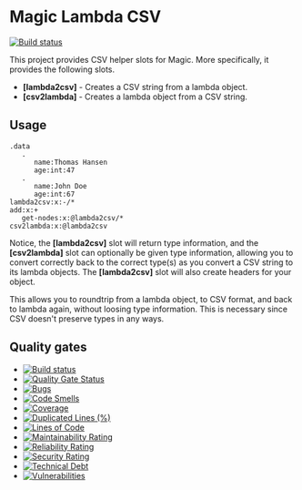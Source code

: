 
# Magic Lambda CSV

[![Build status](https://travis-ci.com/polterguy/magic.lambda.csv.svg?master)](https://travis-ci.com/polterguy/magic.lambda.csv)

This project provides CSV helper slots for Magic. More specifically, it provides the following slots.

* __[lambda2csv]__ - Creates a CSV string from a lambda object.
* __[csv2lambda]__ - Creates a lambda object from a CSV string.

## Usage

```
.data
   .
      name:Thomas Hansen
      age:int:47
   .
      name:John Doe
      age:int:67
lambda2csv:x:-/*
add:x:+
   get-nodes:x:@lambda2csv/*
csv2lambda:x:@lambda2csv
```

Notice, the **[lambda2csv]** slot will return type information, and the **[csv2lambda]** slot can optionally be
given type information, allowing you to convert correctly back to the correct type(s) as you convert a CSV
string to its lambda objects. The **[lambda2csv]** slot will also create headers for your object.

This allows you to roundtrip from a lambda object, to CSV format, and back to lambda again, without loosing
type information. This is necessary since CSV doesn't preserve types in any ways.

## Quality gates

- [![Build status](https://travis-ci.com/polterguy/magic.lambda.csv.svg?master)](https://travis-ci.com/polterguy/magic.lambda.csv)
- [![Quality Gate Status](https://sonarcloud.io/api/project_badges/measure?project=polterguy_magic.lambda.csv&metric=alert_status)](https://sonarcloud.io/dashboard?id=polterguy_magic.lambda.csv)
- [![Bugs](https://sonarcloud.io/api/project_badges/measure?project=polterguy_magic.lambda.csv&metric=bugs)](https://sonarcloud.io/dashboard?id=polterguy_magic.lambda.csv)
- [![Code Smells](https://sonarcloud.io/api/project_badges/measure?project=polterguy_magic.lambda.csv&metric=code_smells)](https://sonarcloud.io/dashboard?id=polterguy_magic.lambda.csv)
- [![Coverage](https://sonarcloud.io/api/project_badges/measure?project=polterguy_magic.lambda.csv&metric=coverage)](https://sonarcloud.io/dashboard?id=polterguy_magic.lambda.csv)
- [![Duplicated Lines (%)](https://sonarcloud.io/api/project_badges/measure?project=polterguy_magic.lambda.csv&metric=duplicated_lines_density)](https://sonarcloud.io/dashboard?id=polterguy_magic.lambda.csv)
- [![Lines of Code](https://sonarcloud.io/api/project_badges/measure?project=polterguy_magic.lambda.csv&metric=ncloc)](https://sonarcloud.io/dashboard?id=polterguy_magic.lambda.csv)
- [![Maintainability Rating](https://sonarcloud.io/api/project_badges/measure?project=polterguy_magic.lambda.csv&metric=sqale_rating)](https://sonarcloud.io/dashboard?id=polterguy_magic.lambda.csv)
- [![Reliability Rating](https://sonarcloud.io/api/project_badges/measure?project=polterguy_magic.lambda.csv&metric=reliability_rating)](https://sonarcloud.io/dashboard?id=polterguy_magic.lambda.csv)
- [![Security Rating](https://sonarcloud.io/api/project_badges/measure?project=polterguy_magic.lambda.csv&metric=security_rating)](https://sonarcloud.io/dashboard?id=polterguy_magic.lambda.csv)
- [![Technical Debt](https://sonarcloud.io/api/project_badges/measure?project=polterguy_magic.lambda.csv&metric=sqale_index)](https://sonarcloud.io/dashboard?id=polterguy_magic.lambda.csv)
- [![Vulnerabilities](https://sonarcloud.io/api/project_badges/measure?project=polterguy_magic.lambda.csv&metric=vulnerabilities)](https://sonarcloud.io/dashboard?id=polterguy_magic.lambda.csv)
